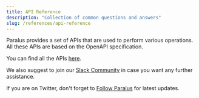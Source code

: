 ```yaml
---
title: API Reference
description: "Collection of common questions and answers"
slug: /references/api-reference
---
```


Paralus provides a set of APIs that are used to perform various operations. All these APIs are based on the OpenAPI specification. 

You can find all the APIs [here](https://github.com/paralus/paralus/tree/main/gen/openapi/proto).

We also suggest to join our [Slack Community](https://join.slack.com/t/paralus/shared_invite/zt-1a9x6y729-ySmAq~I3tjclEG7nDoXB0A) in case you want any further assistance.

If you are on Twitter, don't forget to [Follow Paralus](https://twitter.com/paralus_) for latest updates.
